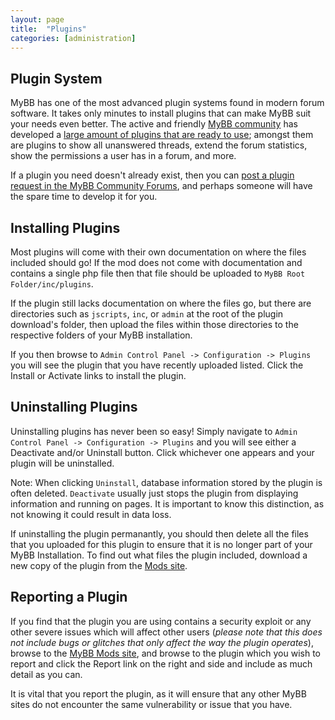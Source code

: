 ```yaml
---
layout: page
title:  "Plugins"
categories: [administration]
---
```


## Plugin System
MyBB has one of the most advanced plugin systems found in modern forum software. It takes only minutes to install plugins that can make MyBB suit your needs even better. The active and friendly [MyBB community](http://community.mybb.com) has developed a [large amount of plugins that are ready to use](http://community.mybb.com/forumdisplay.php?fid=102&sortby=lastpost&order=desc&datecut=9999&prefix=28); amongst them are plugins to show all unanswered threads, extend the forum statistics, show the permissions a user has in a forum, and more.

If a plugin you need doesn't already exist, then you can [post a plugin request in the MyBB Community Forums](http://community.mybb.com/forum-65.html), and perhaps someone will have the spare time to develop it for you.

## Installing Plugins
Most plugins will come with their own documentation on where the files included should go! If the mod does not come with documentation and contains a single php file then that file should be uploaded to `MyBB Root Folder/inc/plugins`.

If the plugin still lacks documentation on where the files go, but there are directories such as `jscripts`, `inc`, or `admin` at the root of the plugin download's folder, then upload the files within those directories to the respective folders of your MyBB installation.

If you then browse to `Admin Control Panel -> Configuration -> Plugins` you will see the plugin that you have recently uploaded listed. Click the Install or Activate links to install the plugin.

## Uninstalling Plugins
Uninstalling plugins has never been so easy! Simply navigate to `Admin Control Panel -> Configuration -> Plugins` and you will see either a Deactivate and/or Uninstall button. Click whichever one appears and your plugin will be uninstalled.

Note: When clicking `Uninstall`, database information stored by the plugin is often deleted. `Deactivate` usually just stops the plugin from displaying information and running on pages. It is important to know this distinction, as not knowing it could result in data loss.

If uninstalling the plugin permanantly, you should then delete all the files that you uploaded for this plugin to ensure that it is no longer part of your MyBB Installation. To find out what files the plugin included, download a new copy of the plugin from the [Mods site](http://community.mybb.com/mods.php).

## Reporting a Plugin
If you find that the plugin you are using contains a security exploit or any other severe issues which will affect other users (*please note that this does not include bugs or glitches that only affect the way the plugin operates*), browse to the [MyBB Mods site](http://community.mybb.com/mods.php), and browse to the plugin which you wish to report and click the Report link on the right and side and include as much detail as you can.

It is vital that you report the plugin, as it will ensure that any other MyBB sites do not encounter the same vulnerability or issue that you have.